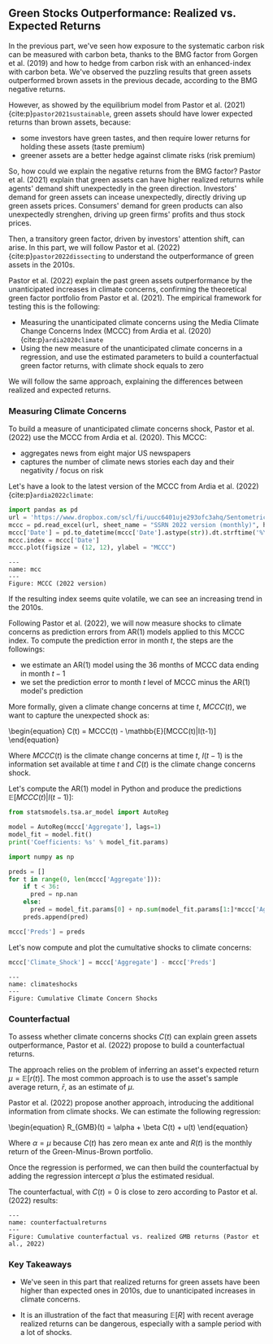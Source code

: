 ## Green Stocks Outperformance: Realized vs. Expected Returns

In the previous part, we've seen how exposure to the systematic carbon risk can be measured with carbon beta, thanks to the BMG factor from Gorgen et al. (2019) and how to hedge from carbon risk with an enhanced-index with carbon beta. We've observed the puzzling results that green assets outperformed brown assets in the previous decade, according to the BMG negative returns.

However, as showed by the equilibrium model from Pastor et al. (2021) {cite:p}`pastor2021sustainable`, green assets should have lower expected returns than brown assets, because:
- some investors have green tastes, and then require lower returns for holding these assets (taste premium)
- greener assets are a better hedge against climate risks (risk premium)

So, how could we explain the negative returns from the BMG factor? Pastor et al. (2021) explain that green assets can have higher realized returns while agents' demand shift unexpectedly in the green direction. Investors' demand for green assets can incease unexpectedly, directly driving up green assets prices. Consumers' demand for green products can also unexpectedly strenghen, driving up green firms' profits and thus stock prices.

Then, a transitory green factor, driven by investors' attention shift, can arise. In this part, we will follow Pastor et al. (2022) {cite:p}`pastor2022dissecting` to understand the outperformance of green assets in the 2010s. 

Pastor et al. (2022) explain the past green assets outperformance by the unanticipated increases in climate concerns, confirming the theoretical green factor portfolio from Pastor et al. (2021). 
The empirical framework for testing this is the following:
- Measuring the unanticipated climate concerns using the Media Climate Change Concerns Index (MCCC) from Ardia et al. (2020) {cite:p}`ardia2020climate`
- Using the new measure of the unanticipated climate concerns in a regression, and use the estimated parameters to build a counterfactual green factor returns, with climate shock equals to zero

We will follow the same approach, explaining the differences between realized and expected returns.

### Measuring Climate Concerns

To build a measure of unanticipated climate concerns shock, Pastor et al. (2022) use the MCCC from Ardia et al. (2020). This MCCC:
- aggregates news from eight major US newspapers
- captures the number of climate news stories each day and their negativity / focus on risk

Let's have a look to the latest version of the MCCC from Ardia et al. (2022) {cite:p}`ardia2022climate`:
```Python
import pandas as pd
url = 'https://www.dropbox.com/scl/fi/uucc6401uje293ofc3ahq/Sentometrics_US_Media_Climate_Change_Index.xlsx?dl=1&rlkey=jvgb6xg9w4ctdz5cdl6qun5md'
mccc = pd.read_excel(url, sheet_name = "SSRN 2022 version (monthly)", header = 5)[['Date','Aggregate']]
mccc['Date'] = pd.to_datetime(mccc['Date'].astype(str)).dt.strftime('%Y-%m')
mccc.index = mccc['Date']
mccc.plot(figsize = (12, 12), ylabel = "MCCC")
```

```{figure} mcc.png
---
name: mcc
---
Figure: MCCC (2022 version)
```

If the resulting index seems quite volatile, we can see an increasing trend in the 2010s.

Following Pastor et al. (2022), we will now measure shocks to climate concerns as prediction errors from AR(1) models applied to this MCCC index. To compute the prediction error in month $t$, the steps are the followings:
- we estimate an AR(1) model using the 36 months of MCCC data ending in month $t-1$
- we set the prediction error to month $t$ level of MCCC minus the AR(1) model's prediction

More formally, given a climate change concerns at time $t$, $MCCC(t)$, we want to capture the unexpected shock as:

\begin{equation}
C(t) = MCCC(t) - \mathbb{E}[MCCC(t)|I(t-1)]
\end{equation}

Where $MCCC(t)$ is the climate change concerns at time $t$, $I(t-1)$ is the information set available at time $t$ and $C(t)$ is the climate change concerns shock.

Let's compute the AR(1) model in Python and produce the predictions $\mathbb{E}[MCCC(t)|I(t-1)]$:
```Python
from statsmodels.tsa.ar_model import AutoReg

model = AutoReg(mccc['Aggregate'], lags=1)
model_fit = model.fit()
print('Coefficients: %s' % model_fit.params)

import numpy as np

preds = []
for t in range(0, len(mccc['Aggregate'])):
    if t < 36:
      pred = np.nan
    else:
      pred = model_fit.params[0] + np.sum(model_fit.params[1:]*mccc['Aggregate'][t-1:t].values[::-1])
    preds.append(pred)

mccc['Preds'] = preds
```

Let's now compute and plot the cumultative shocks to climate concerns:
```Python
mccc['Climate_Shock'] = mccc['Aggregate'] - mccc['Preds']
```

```{figure} climateshocks.png
---
name: climateshocks
---
Figure: Cumulative Climate Concern Shocks
```
### Counterfactual

To assess whether climate concerns shocks $C(t)$ can explain green assets outperformance, Pastor et al. (2022) propose to build a counterfactual returns. 

The approach relies on the problem of inferring an asset's expected return $\mu = \mathbb{E}[r(t)]$. The most common approach is to use the asset's sample average return, $\bar{r}$, as an estimate of $\mu$.

Pastor et al. (2022) propose another approach, introducing the additional information from climate shocks. We can estimate the following regression:

\begin{equation}
R_{GMB}(t) = \alpha + \beta C(t) + u(t)
\end{equation}

Where $\alpha = \mu$ because $C(t)$ has zero mean ex ante and $R(t)$ is the monthly return of the Green-Minus-Brown portfolio.

Once the regression is performed, we can then build the counterfactual by adding the regression intercept $\hat{\alpha}$ plus the estimated residual.

The counterfactual, with $C(t) = 0$ is close to zero according to Pastor et al. (2022) results:

```{figure} counterfactualreturns.png
---
name: counterfactualreturns
---
Figure: Cumulative counterfactual vs. realized GMB returns (Pastor et al., 2022)
```

### Key Takeaways

- We've seen in this part that realized returns for green assets have been higher than expected ones in 2010s, due to unanticipated increases in climate concerns.

- It is an illustration of the fact that measuring $\mathbb{E}[R]$ with recent average realized returns can be dangerous, especially with a sample period with a lot of shocks.




